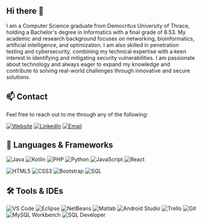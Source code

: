## Hi there 👋

<!--
**leutvag/leutvag** is a ✨ _special_ ✨ repository because its `README.md` (this file) appears on your GitHub profile.

Here are some ideas to get you started:

- 🔭 I’m currently working on ...
- 🌱 I’m currently learning ...
- 👯 I’m looking to collaborate on ...
- 🤔 I’m looking for help with ...
- 💬 Ask me about ...
- 📫 How to reach me: ...
- 😄 Pronouns: ...
- ⚡ Fun fact: ...
-->

I am a Computer Science graduate from Democritus University of Thrace, holding a Bachelor's degree in Informatics with a final grade of 8.53. My academic and research background focuses on networking, bioinformatics, artificial intelligence, and optimization. I am also skilled in penetration testing and cybersecurity, combining my technical expertise with a keen interest in identifying and mitigating security vulnerabilities. I am passionate about technology and always eager to expand my knowledge and contribute to solving real-world challenges through innovative and secure solutions.

## 📫 Contact

Feel free to reach out to me through any of the following:

[![Website](https://img.shields.io/badge/Website-elvagio.gr-4CAF50?style=for-the-badge&logo=google-chrome&logoColor=white)](https://elvagio.gr)
[![LinkedIn](https://img.shields.io/badge/LinkedIn-0077B5?style=for-the-badge&logo=linkedin&logoColor=white)](https://www.linkedin.com/in/eleftherios-vagiotas-517963309/)
[![Email](https://img.shields.io/badge/Email-D14836?style=for-the-badge&logo=gmail&logoColor=white)](mailto:eleftheriosvagiota@gmail.com)


## 🧰 Languages & Frameworks

![Java](https://img.shields.io/badge/Java-007396?style=for-the-badge&logo=java&logoColor=white)
![Kotlin](https://img.shields.io/badge/Kotlin-0095D5?style=for-the-badge&logo=kotlin&logoColor=white)
![PHP](https://img.shields.io/badge/PHP-777BB4?style=for-the-badge&logo=php&logoColor=white)
![Python](https://img.shields.io/badge/Python-14354C?style=for-the-badge&logo=python&logoColor=white)
![JavaScript](https://img.shields.io/badge/JavaScript-323330?style=for-the-badge&logo=javascript&logoColor=F7DF1E)
![React](https://img.shields.io/badge/React-20232A?style=for-the-badge&logo=react&logoColor=61DAFB)

![HTML5](https://img.shields.io/badge/HTML5-E34F26?style=for-the-badge&logo=html5&logoColor=white)
![CSS3](https://img.shields.io/badge/CSS3-1572B6?style=for-the-badge&logo=css3&logoColor=white)
![Bootstrap](https://img.shields.io/badge/Bootstrap-7952B3?style=for-the-badge&logo=bootstrap&logoColor=white)
![SQL](https://img.shields.io/badge/SQL-4479A1?style=for-the-badge&logo=mysql&logoColor=white)


## 🛠️ Tools & IDEs

![VS Code](https://img.shields.io/badge/VS%20Code-007ACC?style=for-the-badge&logo=visual-studio-code&logoColor=white)
![Eclipse](https://img.shields.io/badge/Eclipse-2C2255?style=for-the-badge&logo=eclipse&logoColor=white)
![NetBeans](https://img.shields.io/badge/NetBeans-2F5BB7?style=for-the-badge&logo=netbeans&logoColor=white)
![Matlab](https://img.shields.io/badge/MATLAB-0076A8?style=for-the-badge&logo=matlab&logoColor=white)
![Android Studio](https://img.shields.io/badge/Android%20Studio-3DDC84?style=for-the-badge&logo=android&logoColor=white)
![Trello](https://img.shields.io/badge/Trello-0079BF?style=for-the-badge&logo=trello&logoColor=white)
![Git](https://img.shields.io/badge/Git-F05032?style=for-the-badge&logo=git&logoColor=white)
![MySQL Workbench](https://img.shields.io/badge/MySQL_Workbench-00758F?style=for-the-badge&logo=mysql&logoColor=white)
![SQL Developer](https://img.shields.io/badge/SQL_Developer-F80000?style=for-the-badge&logo=oracle&logoColor=white)



